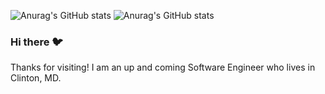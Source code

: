 ![Anurag's GitHub stats](https://github-readme-stats.vercel.app/api?username=anuraghazra&theme=dark&show_icons=true) ![Anurag's GitHub stats](https://github-readme-stats.vercel.app/api?username=anuraghazra&show_icons=true&theme=tokyonight)




### Hi there 🐦

Thanks for visiting! I am an up and coming Software Engineer who lives in Clinton, MD.




<!--
**avisjrjr/avisjrjr** is a ✨ _special_ ✨ repository because its `README.md` (this file) appears on your GitHub profile.

Here are some ideas to get you started:

- 🔭 I’m currently working on ...
- 🌱 I’m currently learning ...
- 👯 I’m looking to collaborate on ...
- 🤔 I’m looking for help with ...
- 💬 Ask me about ...
- 📫 How to reach me: ...
- 😄 Pronouns: ...
- ⚡ Fun fact: ...
-->
